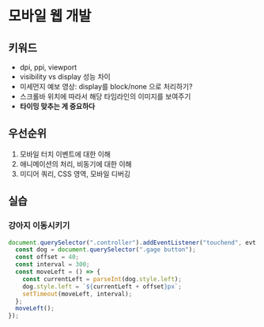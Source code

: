 # 모바일 웹 개발

## 키워드

* dpi, ppi, viewport
* visibility vs display 성능 차이
* 미세먼지 예보 영상: display를 block/none 으로 처리하기?
* 스크롤바 위치에 따라서 해당 타임라인의 이미지를 보여주기
* **타이밍 맞추는 게 중요하다**

## 우선순위

1. 모바일 터치 이벤트에 대한 이해
2. 애니메이션의 처리, 비동기에 대한 이해
3. 미디어 쿼리, CSS 영역, 모바일 디버깅

## 실습

### 강아지 이동시키기

```javascript
document.querySelector(".controller").addEventListener("touchend", evt => {
  const dog = document.querySelector(".gage button");
  const offset = 40;
  const interval = 300;
  const moveLeft = () => {
    const currentLeft = parseInt(dog.style.left);
    dog.style.left = `${currentLeft + offset}px`;
    setTimeout(moveLeft, interval);
  };
  moveLeft();
});
```

